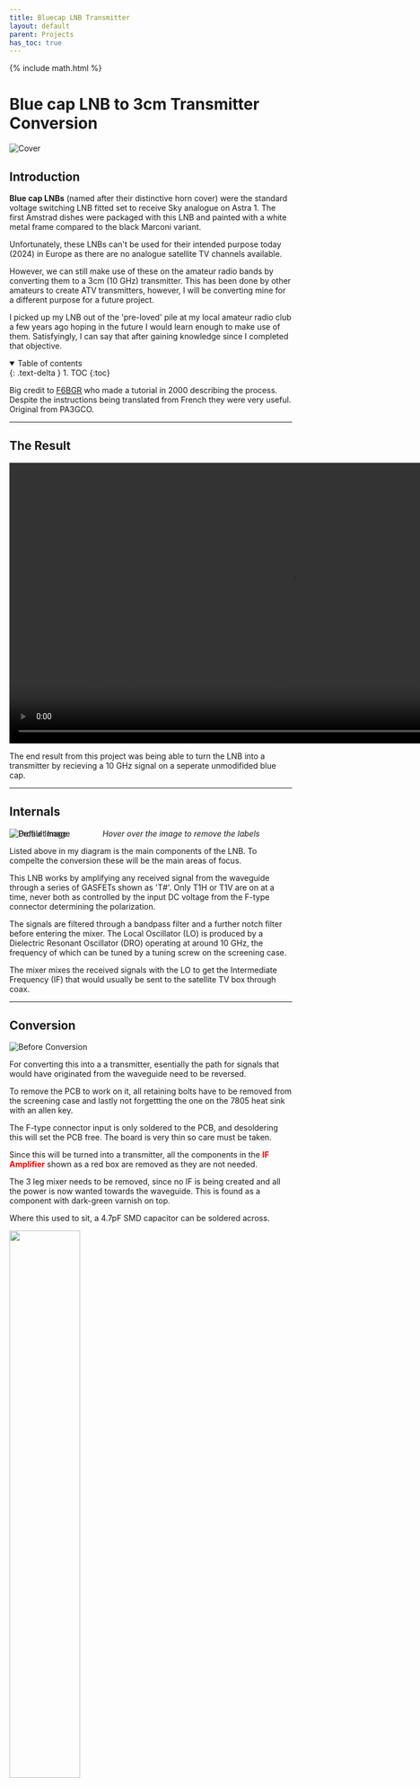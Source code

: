 ```yaml
---
title: Bluecap LNB Transmitter
layout: default
parent: Projects
has_toc: true
---
```


{% include math.html %}

<style>
    .imageBox {
      position: relative;
      float: left;
    }
	
	.imageOverlay {
	  position: absolute;
      left: 0;
      top: 0;
      display: block;
	  float: left;
	}

    .imageBox .hoverImg {
      position: absolute;
      left: 0;
      top: 0;
      display: block;
    }

    .imageBox:hover .hoverImg {
      display: none;
    }
</style>

# **Blue cap LNB to 3cm Transmitter Conversion**

![Cover](media/bluecap_cover.jpeg)

## Introduction 

**Blue cap LNBs** (named after their distinctive horn cover) were the standard voltage switching LNB fitted set to receive Sky analogue on Astra 1. The first Amstrad dishes were packaged with this LNB and painted with a white metal frame compared to the black Marconi variant.

Unfortunately, these LNBs can't be used for their intended purpose today (2024) in Europe as there are no analogue satellite TV channels available.

However, we can still make use of these on the amateur radio bands by converting them to a 3cm (10 GHz) transmitter. This has been done by other amateurs to create ATV transmitters, however, I will be converting mine for a different purpose for a future project.

I picked up my LNB out of the 'pre-loved' pile at my local amateur radio club a few years ago hoping in the future I would learn enough to make use of them. Satisfyingly, I can say that after gaining knowledge since I completed that objective.

<details open markdown="block">
  <summary>
    Table of contents
  </summary>
  {: .text-delta }
1. TOC
{:toc}
</details>

Big credit to [F6BGR](https://f6bgr.wordpress.com/2015/07/29/tete-satellite-transformee-en-tx-10-ghz/) who made a tutorial in 2000 describing the process. Despite the instructions being translated from French they were very useful. Original from PA3GCO.

<hr>

## The Result

<video src="media/bluecap_demo.mp4" height="500" controls></video>

The end result from this project was being able to turn the LNB into a transmitter by recieving a 10 GHz signal on a seperate unmodifided blue cap.

<hr>

## Internals

<div class="imageBox">
    <div class="imageInn">
        <img src="media/bluecap_pcb.png"  alt="Default Image">
    </div>
    <div class="hoverImg">
		<img src="media/bluecap_pcb_overlay.png" alt="Profile Image">
    </div>
</div>
<center><i>Hover over the image to remove the labels</i></center>

Listed above in my diagram is the main components of the LNB. To compelte the conversion these will be the main areas of focus.

This LNB works by amplifying any received signal from the waveguide through a series of GASFETs shown as 'T#'. Only T1H or T1V are on at a time, never both as controlled by the input DC voltage from the F-type connector determining the polarization.

The signals are filtered through a bandpass filter and a further notch filter before entering the mixer. The Local Oscillator (LO) is produced by a Dielectric Resonant Oscillator (DRO) operating at around 10 GHz, the frequency of which can be tuned by a tuning screw on the screening case.

The mixer mixes the received signals with the LO to get the Intermediate Frequency (IF) that would usually be sent to the satellite TV box through coax.

<hr>

## Conversion

![Before Conversion](media/bluecap_before_coversion.jpeg)

For converting this into a a transmitter, esentially the path for signals that would have originated from the waveguide need to be reversed.

To remove the PCB to work on it, all retaining bolts have to be removed from the screening case and lastly not forgettting the one on the 7805 heat sink with an allen key.

The F-type connector input is only soldered to the PCB, and desoldering this will set the PCB free. The board is very thin so care must be taken.

Since this will be turned into a transmitter, all the components in the <span style="color:red">**IF Amplifier**</span> shown as a red box are removed as they are not needed.

The 3 leg mixer needs to be removed, since no IF is being created and all the power is now wanted towards the waveguide. This is found as a component with dark-green varnish on top.

Where this used to sit, a 4.7pF SMD capacitor can be soldered across.

<img src="media/bluecap_mixer.jpg" width="50%">

The notch filter also needs removing and the bandpass filter bridging. I used a scalpel to remove traces and for the bandpass filter solder copper tape or a wire across the whole filter.

<img src="media/bluecap_notch.jpg" width="50%">

GASFETs T1H/V, T2 and T3 all have coloured dots on top to identify what they are. Once noted their position they can be removed and stored safely.

<u><b>Positions for my set:</b></u>

<ul>
  <li><span style="color:white"><b>White</b></span> - T1H/V</li>
  <li><span style="color:red"><b>Red</b></span> - T2</li>
  <li><mark><span style="color:black"><b>Black</b></span></mark> - T3</li>
</ul>

<img src="media/bluecap_gasfet.jpg" width="50%">

*Note that this GASFET has its orientation modified which will be explained*

The ordering of these GASFETs need to be reversed, and each fliped 180 degrees - see that on the diagram below the gate direction is flipped (usually the gate can be identified as a shorter leg that has a 45 degree cut out of it).

<div class="imageBox">
    <div class="imageInn">
        <img src="media/bluecap_pcb.png"  alt="Default Image">
    </div>
    <div class="imageOverlay">
		<img src="media/bluecap_pcb_gasfet.png" alt="Profile Image">
    </div>
</div>

Of course replacing the position of the GASFETs, the biasing resistors and corresponding capacitors need to be swapped too in both their position and orientation (since gate and drain are swapped). Since T2 is only flipped its biasing circuit only needs to be flipped.

Doing this power going to the GASFETs needs to be swapped too - this is done by cutting and soldering new traces by the trimmers such that the supply and grounds are reversed.

<div class="imageBox">
    <div class="imageInn">
        <img src="media/bluecap_pcb.png"  alt="Default Image">
    </div>
    <div class="imageOverlay">
		<img src="media/bluecap_pcb_trimmer_locations.png" alt="Profile Image">
    </div>
</div>

Resistors marked are to remove the supply to T1V and the other to make space to solder swapping traces.

<img src="media/bluecap_trimmer_before.jpg" width="45%"> &nbsp; <img src="media/bluecap_trimmer_after.jpg" width="45%">

A microscope is definitely needed for this job! To swap traces, I cut out the existing ones and to make my own I took the smallest multicore wire I could find, unravelled it and used a single strand from the wire. I did not have any thin enough enammeled wire to cross over the top of my new trace so with the smallest I could find I jumped between SMD components with larger pads.

<img src="media/bluecap_trimmer1.jpg" width="45%"> &nbsp; <img src="media/bluecap_trimmer2.jpg" width="45%">

That is the modifications complete. Power levels will need to be fine tuned with the trimmers and the DRO set screw for precise frequency tuning.

To power my transmitter I soldered wires directly to the voltage regulator as I plan to only use CW for now.

Please note that the transmitter will not work unless the screening case is on (as shown in the picture) as the set screw needs to touch the DRO.

<img src="media/bluecap_assembled.jpeg" width="50%">

To test the transmitter, I used a unmodified LNB with a satfinder meter to see if any measurable power was being transmitted (as I do not have any microwave test equipment). As used in many famous experiments in the past, a screwdriver, was used to get precise alignment of the two horns.

![Testing](media/bluecap_testing.jpeg)